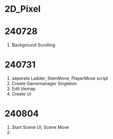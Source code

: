 # 2D_Pixel

# 240728
1. Background Scrolling

# 240731
1. seperate Ladder, StemMove, PlayerMove script
2. Create Gamemanager Singleton
3. Edit tilemap
4. Create UI

# 240804
1. Start Scene UI, Scene Move
2. 